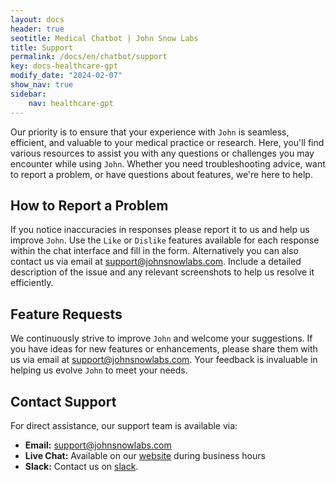```yaml
---
layout: docs
header: true
seotitle: Medical Chatbot | John Snow Labs
title: Support
permalink: /docs/en/chatbot/support
key: docs-healthcare-gpt
modify_date: "2024-02-07"
show_nav: true
sidebar:
    nav: healthcare-gpt
---
```


 Our priority is to ensure that your experience with `John` is seamless, efficient, and valuable to your medical practice or research. Here, you'll find various resources to assist you with any questions or challenges you may encounter while using `John`. Whether you need troubleshooting advice, want to report a problem, or have questions about features, we're here to help.

## How to Report a Problem

If you notice inaccuracies in responses please report it to us and help us improve `John`. Use the `Like` or `Dislike` features available for each response within the chat interface and fill in the form. Alternatively you can also contact us via email at support@johnsnowlabs.com. Include a detailed description of the issue and any relevant screenshots to help us resolve it efficiently.

## Feature Requests

We continuously strive to improve `John` and welcome your suggestions. If you have ideas for new features or enhancements, please share them with us via email at support@johnsnowlabs.com. Your feedback is invaluable in helping us evolve `John` to meet your needs.

## Contact Support

For direct assistance, our support team is available via:
- **Email:** support@johnsnowlabs.com
- **Live Chat:** Available on our [website](www.johnsnowlabs.com) during business hours
- **Slack:** Contact us on [slack](https://spark-nlp.slack.com/archives/C06E88Q93FE). 

